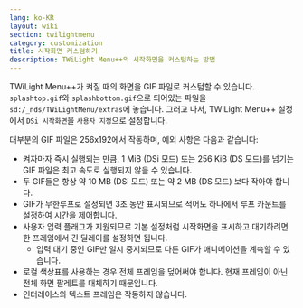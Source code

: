 ```yaml
---
lang: ko-KR
layout: wiki
section: twilightmenu
category: customization
title: 시작화면 커스텀하기
description: TWiLight Menu++의 시작화면을 커스텀하는 방법
---
```


TWiLight Menu++가 켜질 때의 화면을 GIF 파일로 커스텀할 수 있습니다. `splashtop.gif`와 `splashbottom.gif`으로 되어있는 파일을 `sd:/_nds/TWiLightMenu/extras`에 놓습니다. 그러고 나서, TWiLight Menu++ 설정에서 `DSi 시작화면`을 `사용자 지정`으로 설정합니다.

대부분의 GIF 파일은 256x192에서 작동하며, 예외 사항은 다음과 같습니다:
- 켜자마자 즉시 실행되는 만큼, 1 MiB (DSi 모드) 또는 256 KiB (DS 모드)를 넘기는 GIF 파일은 최고 속도로 실행되지 않을 수 있습니다.
- 두 GIF들은 항상 약 10 MB (DSi 모드) 또는 약 2 MB (DS 모드) 보다 작아야 합니다.
- GIF가 무한루프로 설정되면 3초 동안 표시되므로 적어도 하나에서 루프 카운트를 설정하여 시간을 제어합니다.
- 사용자 입력 플래그가 지원되므로 기본 설정처럼 시작화면을 표시하고 대기하려면 한 프레임에서 긴 딜레이를 설정하면 됩니다.
   - 입력 대기 중인 GIF만 일시 중지되므로 다른 GIF가 애니메이션을 계속할 수 있습니다.
- 로컬 색상표를 사용하는 경우 전체 프레임을 덮어써야 합니다. 현재 프레임이 아닌 전체 화면 팔레트를 대체하기 때문입니다.
- 인터레이스와 텍스트 프레임은 작동하지 않습니다.
